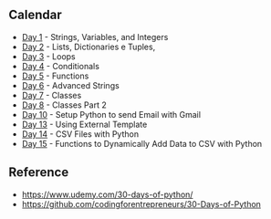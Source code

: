 Calendar
---
- [Day 1](day1) - Strings, Variables, and Integers
- [Day 2](day2) - Lists, Dictionaries e Tuples,
- [Day 3](day3) - Loops
- [Day 4](day4) - Conditionals
- [Day 5](day5) - Functions
- [Day 6](day6) - Advanced Strings
- [Day 7](day7) - Classes
- [Day 8](day8) - Classes Part 2
- [Day 10](day10) - Setup Python to send Email with Gmail
- [Day 13](day13) - Using External Template 
- [Day 14](day14) - CSV Files with Python
- [Day 15](day15) - Functions to Dynamically Add Data to CSV with Python

Reference
---
- https://www.udemy.com/30-days-of-python/
- https://github.com/codingforentrepreneurs/30-Days-of-Python
